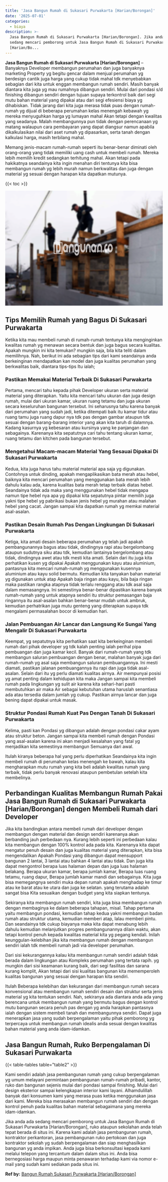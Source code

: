 ```yaml
---
title: 'Jasa Bangun Rumah di Sukasari Purwakarta [Harian/Borongan]'
date: '2025-07-01'
categories:
  - biaya
description: >-
  Jasa Bangun Rumah di Sukasari Purwakarta [Harian/Borongan]. Jika anda ada
  sedang mencari pemborong untuk Jasa Bangun Rumah di Sukasari Purwakarta
  [Harian/Bo...
---
```


**Jasa Bangun Rumah di Sukasari Purwakarta \[Harian/Borongan\]** – Banyaknya Developer membangun perumahan dan juga banyaknya marketing Property yg begitu gencar dalam menjual perumahan yg berdesign cantik juga harga yang cukup tidak mahal tdk menyebabkan sebagian dari kita untuk enggan membangun rumah sendiri. Masih banyak diantara kita juga yg mau rumahnya dibangun sendiri. Mulai dari pondasi s/d finishing dibangun sendiri dengan tujuan supaya terkontrol baik dari segi mutu bahan material yang dipakai atau dari segi efesiensi biaya yg dihabiskan. Tidak jarang dari kita juga merasa tidak puas dengan rumah-rumah yg dijual di beberapa perumahan kelas menengah kebawah yg mereka menyuguhkan harga yg lumayan mahal Akan tetapi dengan kwalitas yang seadanya. Malah membangunnya pun tidak dengan perencanaan yg matang walaupun cara pembayaran yang dapat diangsur namun apabila dikalkulasikan nilai dari aset rumah yg dipasarkan, serta tanah dengan kalkulasi harga, masih terbilang mahal.

Memang jenis-macam rumah-rumah seperti itu benar-benar diminati oleh orang-orang yang tidak memiliki uang cash untuk membeli rumah. Mereka lebih memilih kredit sedangkan terhitung mahal. Akan tetapi pada hakikatnya seandainya kita ingin menahan diri tentunya kita bisa membangun rumah yg lebih murah namun berkwalitas dan juga dengan material yg sesuai dengan harapan kita dapatkan mutunya.

{{< toc >}}

![Jasa Bangun Rumah di Sukasari Purwakarta [Harian/Borongan]](/images/borong-bangunan-13.png)

## Tips Memilih Rumah yang Bagus Di Sukasari Purwakarta

Ketika kita mau membeli rumah di rumah-rumah tentunya kita menginginkan kwalitas rumah yg menawan secara bentuk dan juga bagus secara kualitas. Apakah mungkin ini kita temukan? mungkin saja, bila kita teliti dalam memilihnya. Nah, berikut ini ada sebagian tips dari kami seandainya anda berkeinginan mendapatkan kan model dan juga kualitas perumahan yang berkwalitas baik, diantara tips-tips Itu ialah;

### Pastikan Memakai Material Terbaik Di Sukasari Purwakarta

Pertama, mencari tahu kepada pihak Developer ukuran serta material material yang diterapkan. Yaitu kita mencari tahu ukuran dan juga design rumah, mulai dari ukuran kamar, ukuran ruang tetamu dan juga ukuran secara keseluruhan bangunan tersebut. Ini seharusnya tahu karena banyak dari perumahan yang sudah jadi, ketika ditempati baik itu kamar tidur atau ruang tamu juga ruang dapur nya tdk pas dengan gambar ataupun tdk sesuai dengan barang-barang interior yang akan kita taruh di dalamnya. Kadang kasurnya yg kebesaran atau kursinya yang ke panjangan dan sebagainya. Karenanya kita sepatutnya cari tahu tentang ukuran kamar, ruang tetamu dan kitchen pada bangunan tersebut.

### Mengetahui Macam-macam Material Yang Sesauai Dipakai Di Sukasari Purwakarta

Kedua, kita juga harus tahu material material apa saja yg digunakan. Contohnya untuk dinding, apakah mengaplikasikan bata merah atau hebel, baiknya kita mencari perumahan yang menggunakan bata merah lebih dahulu kalau ada, karena kualitas bata merah tetap terbaik diatas hebel. Seandainya tidak ada maka yang menggunakan hebel tidak mengapa namun tipe hebel nya apa yg dipakai kita sepatutnya pintar memilih juga yakni tipe hebel yg pabrikasi bukan jenis hebel yg murahan atau malahan hebel yang cacat. Jangan sampai kita dapatkan rumah yg memkai material asal-asalan.

### Pastikan Desain Rumah Pas Dengan Lingkungan Di Sukasari Purwakarta

Ketiga, kita amati desain beberapa perumahan yg telah jadi apakah pembangunannya bagus atau tidak, dindingnya rapi atau bergelombang ataupun sudutnya siku atau tdk, kemudian lantainya bergelombang atau tidak, dindingnya awet atau tdk mesti kita amati. Selain dari itu juga kita perhatikan kusen yg dipakai Apakah menggunakan kayu atau aluminium, pantasnya kita mencari rumah-rumah yg menggunakan kusennya aluminium atau kayu solid bermutu. Kemudian kita tanyakan bahan material yg digunakan untuk atap Apakah baja ringan atau kayu, bila baja ringan maka pastikan rangka atapnya tidak terlalu renggang atau tdk asal saja dalam memasangnya. Ini semestinya benar-benar dipastikan karena banyak rumah-rumah yang untuk atapnya sendiri itu struktur pemasangan baja ringannya itu asal-asalan bahkan benar-benar mudah untuk ambruk, kemudian perhatrikan juga mutu genteng yang diterapkan supaya tdk mengalami permasalahan bocor di kemudian hari.

### Jalan Pembuangan Air Lancar dan Langsung Ke Sungai Yang Mengalir Di Sukasari Purwakarta

Keempat, yg sepatutnya kita perhatikan saat kita berkeinginan membeli rumah dari pihak developer yg tdk kalah penting ialah perihal pipa pembuangan dan juga kamar kecil. Banyak dari rumah-rumah yang tdk membangun saluran pembuangan dengan benar, malahan banyak juga dari rumah-rumah yg asal saja membangun saluran pembuangannya. Ini mesti diamati, pastikan jalanan pembuangannya itu rapi dan juga tidak asal-asalan. Selain dari itu yg perlu diamati kualitas airnya. Air mempunyai posisi yg amat penting dalam kehidupan kita maka Jangan sampai kita membeli rumah pada lingkungan yg sulit air karena kita sehari-hari pasti membutuhkan air maka Air sebagai kebutuhan utama haruslah senantiasa ada atau tersedia dalam jumlah yg cukup. Pastikan airnya lancar dan juga bening dapat dipakai untuk masak.

### Struktur Pondasi Rumah Kuat Pas Dengan Tanah Di Sukasari Purwakarta

Kelima, pasti kan Pondasi yg dibangun adalah dengan pondasi cakar ayam atau struktur beton. Jangan sampai kita membeli rumah dengan Pondasi yang asal-asalan karena ini akan menjadi kesalahan yang fatal yg menjadikan kita semestinya membangun Semuanya dari awal.

Itulah kiranya beberapa hal yang perlu diperhatikan Seandainya kita ingin membeli rumah di perumahan kelas menengah ke bawah, kalau kita mengharapkan mutu rumah yang kita beli adalah kwalitas rumah yang terbaik, tidak perlu banyak renovasi ataupun pembetulan setelah kita membelinya.

## Perbandingan Kualitas Membangun Rumah Pakai Jasa Bangun Rumah di Sukasari Purwakarta \[Harian/Borongan\] dengen Membeli Rumah dari Developer

Jika kita bandingkan antara membeli rumah dari developer dengan membangun dengan material dan design sendiri karenanya akan berbanding jauh perbedaan nya. Kurang lebih seperti ini perbedaan kalau kita membangun dengan 100% kontrol ada pada kita. Karenanya kita dapat mengatur penuh desain dan juga kualitas material yang diterapkan, kita bisa mengendalikan Apakah Pondasi yang dibangun dapat mensupport bangunan 2 lantai, 3 lantai atau bahkan 4 lantai atau tidak. Dan juga kita dapat mengontrol berapa luas halaman depan dan juga luas halaman belakang. Berapa ukuran kamar, berapa jumlah kamar, Berapa luas ruang tetamu, ruang dapur, Berapa jumlah kamar mandi dan sebagainya. Kita juga bisa memegangnya sendiri muka depan rumah apakah menghadap ke timur atau ke barat atau ke utara dan juga ke selatan. yang terutama adalah sangat bisa Kita sesuaikan dengan budget yang kita siapkan tentunya.

Sekiranya kita membangun rumah sendiri, kita juga bisa membangun rumah dengan membaginya ke dalam beberapa tahapan, misal. Tahap pertama yaitu membangun pondasi, kemudian tahap kedua yakni membangun badan rumah atau struktur utama, kemudian memberi atap, lalau memberi pintu. Dan seandainya tdk cukup biayanya maka kita dapat menabung lebih dahulu kemudian melanjutkan progres pembangunannya dilain waktu, akan tetapi kontrol penuh kepada kwalitas material kita yg pegang kendali. Inilah keunggulan-kelebihan jika kita membangun rumah dengan membangun sendiri ialah tdk membeli rumah jadi via developer perumahan.

Dari sisi kekurangannya kalau kita membangun rumah sendiri adalah tidak berada dalam lingkungan atau Kompleks perumahan yang tertata rapih. yg mungkin dari sisi keamanan kurang baik, dari segi fasilitas dan sarana kurang komplit, Akan tetapi dari sisi kualitas bangunan kita mememperoleh kualitas bangunan yang sesuai dengan harapan kita sendiri.

Itulah Beberapa kelebihan dan kekurangan dari membangun rumah secara konvensional atau membangun rumah sendiri desain dan struktur serta jenis material yg kita tentukan sendiri. Nah, sekiranya ada diantara anda ada yang berencana untuk membangun rumah yang bermutu bagus dengan kontrol mutu bangunan secara penuh pas dengan yg anda harapkan pantasnya ialah dengan sistem membeli tanah dan membangunnya sendiri. Dapat juga menerapkan jasa yang sudah berpengalaman yaitu pihak pemborong yg terpercaya untuk membangun rumah idealis anda sesuai dengan kwalitas bahan material yang anda idam-idamkan.

## Jasa Bangun Rumah, Ruko Berpengalaman Di Sukasari Purwakarta

{{< table-tables table="table2" >}}

Kami sendiri adalah jasa pembangunan rumah yang cukup berpengalaman yg umum melayani permintaan pembangunan rumah-rumah pribadi, kantor, ruko dan bangunan sejenis mulai dari pondasi sampai finishing. Mulai dari design eksterior sampai kelengkapan interior kami layani. Alhamdulillah banyak dari konsumen kami yang merasa puas ketika menggunakan jasa dari kami. Mereka bisa merasakan membangun rumah sendiri dan dengan kontrol penuh pada kualitas bahan material sebagaimana yang mereka idam-idamkan.

Jika anda ada sedang mencari pemborong untuk Jasa Bangun Rumah di Sukasari Purwakarta \[Harian/Borongan\], ruko ataupun sekolahan anda telah tepat berada di situs ini. Karena kami adalah jasa pembangunan rumah, kontraktor perkantoran, jasa pembangunan ruko pertokoan dan juga kontraktor sekolah yg sudah berpengalaman dan siap menghasilkan bangunan yg anda impikan. Anda juga bisa berkonsultasi kepada kami melalui telepon yang tercantum dalam dalam situs ini. Anda bisa bernegosiasi harga maupun minta penawaran terhadap kami via nomor e-mail yang sudah kami sediakan pada situs ini.

**Ref by:** [Bangun Rumah Sukasari Purwakarta [Harian/Borongan]](https://id.wikipedia.org/wiki/Bangun)
